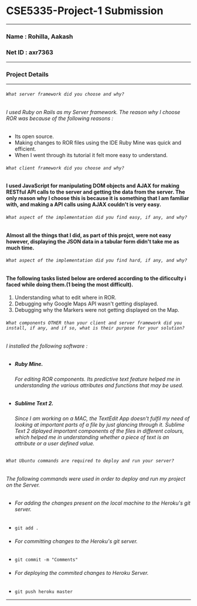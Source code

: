 CSE5335-Project-1 Submission
============================
---

### Name : Rohilla, Aakash
### Net ID : axr7363
---

### Project Details
---

###### `What server framework did you choose and why?`
######  I used Ruby on Rails as my Server framework. The reason why I choose ROR was because of the following reasons :

*  Its open source.
*  Making changes to ROR files using the IDE Ruby Mine was quick and efficient.
*  When I went through its tutorial it felt more easy to understand.

###### `What client framework did you choose and why?`
#### I used JavaScript for manipulating DOM objects and AJAX for making RESTful API calls to the server and getting the data from the server. The only reason why I choose this is because it is something that I am familiar with, and making a API calls using AJAX couldn't is very easy.

###### `What aspect of the implementation did you find easy, if any, and why?`
#### Almost all the things that I did, as part of this projct, were not easy however, displaying the JSON data in a tabular form didn't take me as much time. 

###### `What aspect of the implementation did you find hard, if any, and why?`
#### The following tasks listed below are ordered according to the dificculty i faced while doing them.(1 being the most difficult).

1. Understanding what to edit where in ROR. 
2. Debugging why Google Maps API wasn't getting displayed.
3. Debugging why the Markers were not getting displayed on the Map.

###### `What components OTHER than your client and server framework did you install, if any, and if so, what is their purpose for your solution?`
###### I installed the following software :

* ##### Ruby Mine.
  
  ###### For editing ROR components. Its predictive text feature helped me in        understanding the various attributes and functions that may be used.

* ##### Sublime Text 2.
  
  ###### Since I am working on a MAC, the TextEdit App doesn't fulfil my need of     looking at important parts of a file by just glancing through it. _Sublime Text 2_ diplayed important components of the files in different colours, which helped me in understanding whether a piece of text is an attribute or a user defined value.

###### `What Ubuntu commands are required to deploy and run your server?`
###### The following commands were used in order to deploy and run my project on the Server.

* ###### For adding the changes present on the local machine to the Heroku's git server.
* `git add .`

* ###### For committing changes to the Heroku's git server.
* `git commit -m "Comments"`

* ###### For deploying the commited changes to Heroku Server.
* `git push heroku master`

---